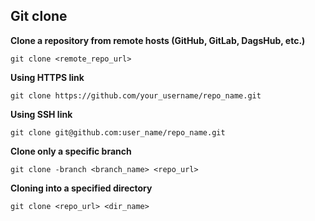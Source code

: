 ## Git clone

**Clone a repository from remote hosts (GitHub, GitLab, DagsHub, etc.)**
```
git clone <remote_repo_url>
```

**Using HTTPS link**
```
git clone https://github.com/your_username/repo_name.git
```

**Using SSH link**
```
git clone git@github.com:user_name/repo_name.git
```

**Clone only a specific branch**
```
git clone -branch <branch_name> <repo_url>
```

**Cloning into a specified directory**
```
git clone <repo_url> <dir_name>
```
